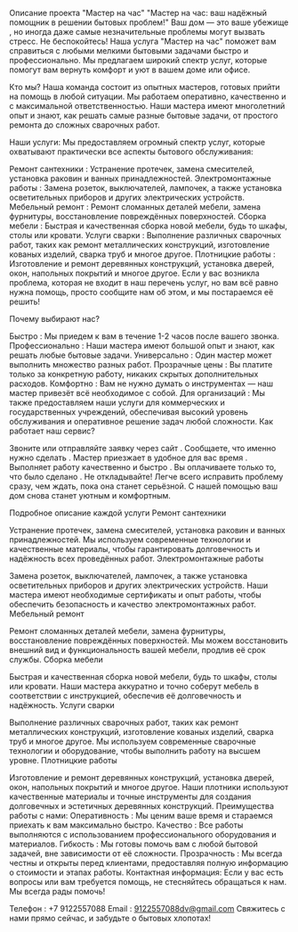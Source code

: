 Описание проекта "Мастер на час"
"Мастер на час: ваш надёжный помощник в решении бытовых проблем!"
Ваш дом — это ваше убежище , но иногда даже самые незначительные проблемы могут вызвать стресс. Не беспокойтесь! Наша услуга "Мастер на час" поможет вам справиться с любыми мелкими бытовыми задачами быстро и профессионально. Мы предлагаем широкий спектр услуг, которые помогут вам вернуть комфорт и уют в вашем доме или офисе.

Кто мы?
Наша команда состоит из опытных мастеров, готовых прийти на помощь в любой ситуации. Мы работаем оперативно, качественно и с максимальной ответственностью. Наши мастера имеют многолетний опыт и знают, как решать самые разные бытовые задачи, от простого ремонта до сложных сварочных работ.

Наши услуги:
Мы предоставляем огромный спектр услуг, которые охватывают практически все аспекты бытового обслуживания:

Ремонт сантехники : Устранение протечек, замена смесителей, установка раковин и ванных принадлежностей.
Электромонтажные работы : Замена розеток, выключателей, лампочек, а также установка осветительных приборов и других электрических устройств.
Мебельный ремонт : Ремонт сломанных деталей мебели, замена фурнитуры, восстановление повреждённых поверхностей.
Сборка мебели : Быстрая и качественная сборка новой мебели, будь то шкафы, столы или кровати.
Услуги сварки : Выполнение различных сварочных работ, таких как ремонт металлических конструкций, изготовление кованых изделий, сварка труб и многое другое.
Плотницкие работы : Изготовление и ремонт деревянных конструкций, установка дверей, окон, напольных покрытий и многое другое.
Если у вас возникла проблема, которая не входит в наш перечень услуг, но вам всё равно нужна помощь, просто сообщите нам об этом, и мы постараемся её решить!

Почему выбирают нас?

Быстро : Мы приедем к вам в течение 1-2 часов после вашего звонка.
Профессионально : Наши мастера имеют большой опыт и знают, как решать любые бытовые задачи.
Универсально : Один мастер может выполнить множество разных работ.
Прозрачные цены : Вы платите только за конкретную работу, никаких скрытых дополнительных расходов.
Комфортно : Вам не нужно думать о инструментах — наш мастер привезёт всё необходимое с собой.
Для организаций : Мы также предоставляем наши услуги для коммерческих и государственных учреждений, обеспечивая высокий уровень обслуживания и оперативное решение задач любой сложности.
Как работает наш сервис?

Звоните или отправляйте заявку через сайт .
Сообщаете, что именно нужно сделать .
Мастер приезжает в удобное для вас время .
Выполняет работу качественно и быстро .
Вы оплачиваете только то, что было сделано .
Не откладывайте! Легче всего исправить проблему сразу, чем ждать, пока она станет серьёзной. С нашей помощью ваш дом снова станет уютным и комфортным.

Подробное описание каждой услуги
Ремонт сантехники

Устранение протечек, замена смесителей, установка раковин и ванных принадлежностей.
Мы используем современные технологии и качественные материалы, чтобы гарантировать долговечность и надёжность всех проведённых работ.
Электромонтажные работы

Замена розеток, выключателей, лампочек, а также установка осветительных приборов и других электрических устройств.
Наши мастера имеют необходимые сертификаты и опыт работы, чтобы обеспечить безопасность и качество электромонтажных работ.
Мебельный ремонт

Ремонт сломанных деталей мебели, замена фурнитуры, восстановление повреждённых поверхностей.
Мы можем восстановить внешний вид и функциональность вашей мебели, продлив её срок службы.
Сборка мебели

Быстрая и качественная сборка новой мебели, будь то шкафы, столы или кровати.
Наши мастера аккуратно и точно соберут мебель в соответствии с инструкцией, обеспечив её долговечность и надёжность.
Услуги сварки

Выполнение различных сварочных работ, таких как ремонт металлических конструкций, изготовление кованых изделий, сварка труб и многое другое.
Мы используем современные сварочные технологии и оборудование, чтобы выполнить работу на высшем уровне.
Плотницкие работы

Изготовление и ремонт деревянных конструкций, установка дверей, окон, напольных покрытий и многое другое.
Наши плотники используют качественные материалы и точные инструменты для создания долговечных и эстетичных деревянных конструкций.
Преимущества работы с нами:
Оперативность : Мы ценим ваше время и стараемся приехать к вам максимально быстро.
Качество : Все работы выполняются с использованием профессионального оборудования и материалов.
Гибкость : Мы готовы помочь вам с любой бытовой задачей, вне зависимости от её сложности.
Прозрачность : Мы всегда честны и открыты перед клиентами, предоставляя полную информацию о стоимости и этапах работы.
Контактная информация:
Если у вас есть вопросы или вам требуется помощь, не стесняйтесь обращаться к нам. Мы всегда рады помочь!

Телефон : +7 9122557088
Email : 9122557088dv@gmail.com
Свяжитесь с нами прямо сейчас, и забудьте о бытовых хлопотах!
